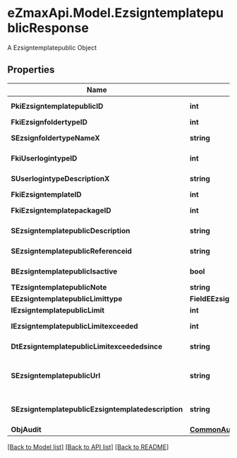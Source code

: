 # eZmaxApi.Model.EzsigntemplatepublicResponse
A Ezsigntemplatepublic Object

## Properties

Name | Type | Description | Notes
------------ | ------------- | ------------- | -------------
**PkiEzsigntemplatepublicID** | **int** | The unique ID of the Ezsigntemplatepublic | 
**FkiEzsignfoldertypeID** | **int** | The unique ID of the Ezsignfoldertype. | 
**SEzsignfoldertypeNameX** | **string** | The name of the Ezsignfoldertype in the language of the requester | 
**FkiUserlogintypeID** | **int** | The unique ID of the Userlogintype  Valid values:  |Value|Description|Detail| |-|-|-| |1|**Email Only**|The Ezsignsigner will receive a secure link by email| |2|**Email and phone or SMS**|The Ezsignsigner will receive a secure link by email and will need to authenticate using SMS or Phone call. **Additional fee applies**| |3|**Email and secret question**|The Ezsignsigner will receive a secure link by email and will need to authenticate using a predefined question and answer| |4|**In person only**|The Ezsignsigner will only be able to sign \&quot;In-Person\&quot; and there won&#39;t be any authentication. No email will be sent for invitation to sign. Make sure you evaluate the risk of signature denial and at minimum, we recommend you use a handwritten signature type| |5|**In person with phone or SMS**|The Ezsignsigner will only be able to sign \&quot;In-Person\&quot; and will need to authenticate using SMS or Phone call. No email will be sent for invitation to sign. **Additional fee applies**| |6|**Embedded**|The Ezsignsigner will only be able to sign in the embedded solution. No email will be sent for invitation to sign. **Additional fee applies**|   |7|**Embedded with phone or SMS**|The Ezsignsigner will only be able to sign in the embedded solution and will need to authenticate using SMS or Phone call. No email will be sent for invitation to sign. **Additional fee applies**|   |8|**No validation**|The Ezsignsigner will not receive an email and won&#39;t have to validate his connection using 2 factor. **Additional fee applies**|      |9|**Sms only**|The Ezsignsigner will not receive an email but will will need to authenticate using SMS. **Additional fee applies**|      | 
**SUserlogintypeDescriptionX** | **string** | The description of the Userlogintype in the language of the requester | 
**FkiEzsigntemplateID** | **int** | The unique ID of the Ezsigntemplate | [optional] 
**FkiEzsigntemplatepackageID** | **int** | The unique ID of the Ezsigntemplatepackage | [optional] 
**SEzsigntemplatepublicDescription** | **string** | The description of the Ezsigntemplatepublic | 
**SEzsigntemplatepublicReferenceid** | **string** | The referenceid of the Ezsigntemplatepublic | 
**BEzsigntemplatepublicIsactive** | **bool** | Whether the ezsigntemplatepublic is active or not | 
**TEzsigntemplatepublicNote** | **string** | The note of the Ezsigntemplatepublic | 
**EEzsigntemplatepublicLimittype** | **FieldEEzsigntemplatepublicLimittype** |  | 
**IEzsigntemplatepublicLimit** | **int** | The limit of the Ezsigntemplatepublic | 
**IEzsigntemplatepublicLimitexceeded** | **int** | The limitexceeded of the Ezsigntemplatepublic | 
**DtEzsigntemplatepublicLimitexceededsince** | **string** | The limitexceededsince of the Ezsigntemplatepublic | 
**SEzsigntemplatepublicUrl** | **string** | The url of the Ezsigntemplatepublic  You can add these value as query parameters to prefill the corresponding role  |Parameter|Description| |-|-| |sEzsigntemplatesignerDescription|The role to fill| |sContactFirstname|The contact firstname| |sContactLastname|The contact lastname| |sEmailAddress|The contact email| |sPhoneE164|The contact phone number| |sPhoneE164Cell|The contact cell phone number| | 
**SEzsigntemplatepublicEzsigntemplatedescription** | **string** | The Ezsigntemplate/Ezsigntemplatepackage description | 
**ObjAudit** | [**CommonAudit**](CommonAudit.md) |  | [optional] 

[[Back to Model list]](../README.md#documentation-for-models) [[Back to API list]](../README.md#documentation-for-api-endpoints) [[Back to README]](../README.md)

